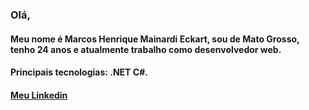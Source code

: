 ### Olá,

#### Meu nome é Marcos Henrique Mainardi Eckart, sou de Mato Grosso, tenho 24 anos e atualmente trabalho como desenvolvedor web.

#### Principais tecnologias: .NET C#.

#### [Meu Linkedin](https://www.linkedin.com/in/marcos-eckart/)

